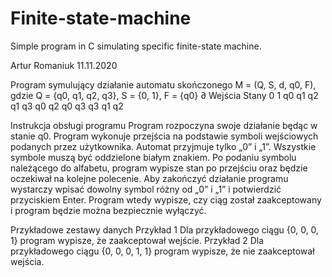 # Finite-state-machine
Simple program in C simulating specific finite-state machine.

Artur Romaniuk	11.11.2020

Program symulujący działanie automatu skończonego M = (Q, S, d, q0, F), gdzie Q = {q0, q1, q2, q3}, S = {0, 1}, F = {q0}
∂	Wejścia
Stany	0	1
q0	q1	q2
q1	q3	q0
q2	q0	q3
q3	q1	q2

Instrukcja obsługi programu
Program rozpoczyna swoje działanie będąc w stanie q0. Program wykonuje przejścia na podstawie symboli wejściowych podanych przez użytkownika. Automat przyjmuje tylko „0” i „1”. Wszystkie symbole muszą być oddzielone białym znakiem. Po podaniu symbolu należącego do alfabetu, program wypisze stan po przejściu oraz będzie oczekiwał na kolejne polecenie. Aby zakończyć działanie programu wystarczy wpisać dowolny symbol różny od „0” i „1” i potwierdzić przyciskiem Enter. Program wtedy wypisze, czy ciąg został zaakceptowany i program będzie można bezpiecznie wyłączyć.

Przykładowe zestawy danych
Przykład 1
Dla przykładowego ciągu {0, 0, 0, 1} program wypisze, że zaakceptował wejście.
Przykład 2
Dla przykładowego ciągu {0, 0, 0, 1, 1} program wypisze, że nie zaakceptował wejścia.

